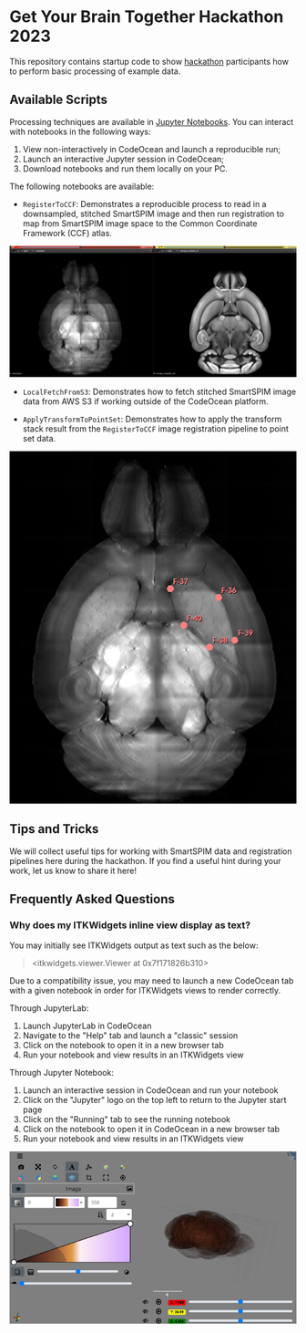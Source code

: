 # Get Your Brain Together Hackathon 2023

This repository contains startup code to show <a href="https://insightsoftwareconsortium.github.io/GetYourBrainTogether/HCK02_2023_Allen_Institute_Hybrid/">hackathon</a> participants how to perform basic processing of example data.

## Available Scripts

Processing techniques are available in [Jupyter Notebooks](https://jupyter.org/). You can interact with notebooks in the following ways:
1. View non-interactively in CodeOcean and launch a reproducible run;
2. Launch an interactive Jupyter session in CodeOcean;
3. Download notebooks and run them locally on your PC.

The following notebooks are available:
- `RegisterToCCF`: Demonstrates a reproducible process to read in a downsampled, stitched SmartSPIM image and then run registration to map from SmartSPIM image space to the Common Coordinate Framework (CCF) atlas.

![SmartSPIM image compared with CCF atlas](code/images/smartspim-after-reorient.png)

- `LocalFetchFromS3`: Demonstrates how to fetch stitched SmartSPIM image data from AWS S3 if working outside of the CodeOcean platform.

- `ApplyTransformToPointSet`: Demonstrates how to apply the transform stack result from the `RegisterToCCF` image registration pipeline to point set data.

![SmartSPIM point set annotation](code/images/point-set-annotation.png)

## Tips and Tricks

We will collect useful tips for working with SmartSPIM data and registration pipelines here during the hackathon. If you find a useful hint during your work, let us know to share it here!

## Frequently Asked Questions

### Why does my ITKWidgets inline view display as text?

You may initially see ITKWidgets output as text such as the below:

> <itkwidgets.viewer.Viewer at 0x7f171826b310>

Due to a compatibility issue, you may need to launch a new CodeOcean tab with a given notebook in order for ITKWidgets views to render correctly.

Through JupyterLab:

1. Launch JupyterLab in CodeOcean
2. Navigate to the "Help" tab and launch a "classic" session
3. Click on the notebook to open it in a new browser tab
4. Run your notebook and view results in an ITKWidgets view

Through Jupyter Notebook:

1. Launch an interactive session in CodeOcean and run your notebook
2. Click on the "Jupyter" logo on the top left to return to the Jupyter start page
3. Click on the "Running" tab to see the running notebook
4. Click on the notebook to open it in CodeOcean in a new browser tab
5. Run your notebook and view results in an ITKWidgets view

![ITKWidgets SmartSPIM Inline View](code/images/itkwidgets-view.png)

